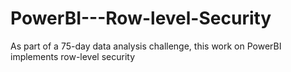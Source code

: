 # PowerBI---Row-level-Security
As part of a 75-day data analysis challenge, this work on PowerBI implements row-level security
